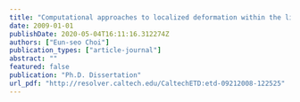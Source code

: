 ```yaml
---
title: "Computational approaches to localized deformation within the lithosphere and for crust-mantle interactions"
date: 2009-01-01
publishDate: 2020-05-04T16:11:16.312274Z
authors: ["Eun-seo Choi"]
publication_types: ["article-journal"]
abstract: ""
featured: false
publication: "Ph.D. Dissertation"
url_pdf: "http://resolver.caltech.edu/CaltechETD:etd-09212008-122525"
---
```



